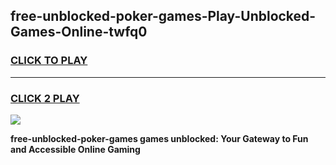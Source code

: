 
## free-unblocked-poker-games-Play-Unblocked-Games-Online-twfq0
<h3>
<a href="https://premium76.site?title=free-unblocked-poker-games&ref=25A">CLICK TO PLAY</a></h3>
<hr>

<h3>
<a href="https://premium76.site?title=free-unblocked-poker-games&ref=25A">CLICK 2 PLAY</a>
  
</h3>

<a href="https://premium76.site?title=free-unblocked-poker-games&ref=25A"><img src="https://clearcache.store/games.png"></a>


**free-unblocked-poker-games games unblocked: Your Gateway to Fun and Accessible Online Gaming**
